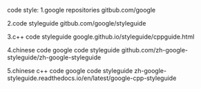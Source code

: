 code style:
1.google repositories
gitbub.com/google

2.code styleguide
gitbub.com/google/styleguide

3.c++ code styleguide
google.github.io/styleguide/cppguide.html

4.chinese code google code styleguide
github.com/zh-google-styleguide/zh-google-styleguide

5.chinese c++ code google code styleguide
zh-google-styleguide.readthedocs.io/en/latest/google-cpp-styleguide
